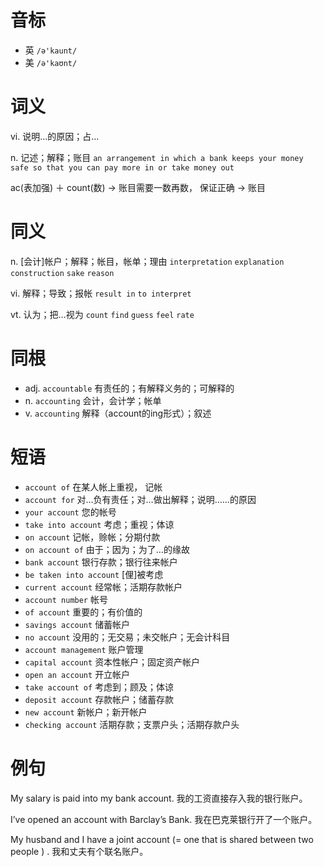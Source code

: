 # 音标

- 英 `/ə'kaunt/`
- 美 `/ə'kaʊnt/`

# 词义

vi. 说明…的原因；占…


n. 记述；解释；账目
`an arrangement in which a bank keeps your money safe so that you can pay more in or take money out`



ac(表加强) ＋ count(数) → 账目需要一数再数， 保证正确 → 账目

# 同义

n. [会计]帐户；解释；帐目，帐单；理由
`interpretation` `explanation` `construction` `sake` `reason`

vi. 解释；导致；报帐
`result in` `to interpret`

vt. 认为；把…视为
`count` `find` `guess` `feel` `rate`

# 同根

- adj. `accountable` 有责任的；有解释义务的；可解释的
- n. `accounting` 会计，会计学；帐单
- v. `accounting` 解释（account的ing形式）；叙述

# 短语

- `account of` 在某人帐上重视，	记帐
- `account for` 对…负有责任；对…做出解释；说明……的原因
- `your account` 您的帐号
- `take into account` 考虑；重视；体谅
- `on account` 记帐，赊帐；分期付款
- `on account of` 由于；因为；为了…的缘故
- `bank account` 银行存款；银行往来帐户
- `be taken into account` [俚]被考虑
- `current account` 经常帐；活期存款帐户
- `account number` 帐号
- `of account` 重要的；有价值的
- `savings account` 储蓄帐户
- `no account` 没用的；无交易；未交帐户；无会计科目
- `account management` 账户管理
- `capital account` 资本性帐户；固定资产帐户
- `open an account` 开立帐户
- `take account of` 考虑到；顾及；体谅
- `deposit account` 存款帐户；储蓄存款
- `new account` 新帐户；新开帐户
- `checking account` 活期存款；支票户头；活期存款户头

# 例句

My salary is paid into my bank account.
我的工资直接存入我的银行账户。

I’ve opened an account with Barclay’s Bank.
我在巴克莱银行开了一个账户。

My husband and I have a joint account (=  one that is shared between two people  ) .
我和丈夫有个联名账户。


